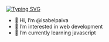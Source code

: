 <a href="https://git.io/typing-svg"><img src="https://readme-typing-svg.demolab.com?font=Fira+Code&pause=1000&color=F74775&width=435&lines=Hi%2C+i'm+Isabel+Paiva" alt="Typing SVG" /></a>


- 👋 Hi, I’m @isabelpaiva
- 👀 I’m interested in web development
- 🌱 I’m currently learning javascript

<!---
isabelpaiva/isabelpaiva is a ✨ special ✨ repository because its `README.md` (this file) appears on your GitHub profile.
You can click the Preview link to take a look at your changes.
--->
